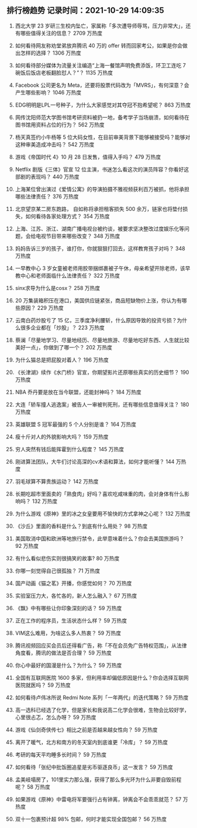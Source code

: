 
## 排行榜趋势 记录时间：2021-10-29 14:09:35
  
  1. 西北大学 23 岁研三生校内坠亡，家属称「多次遭导师辱骂，压力非常大」，还有哪些值得关注的信息？ 2709 万热度
    
  2. 如何看待网友称劝堂弟放弃腾讯 40 万的 offer 转而回家考公，如果是你会做出怎样的选择？ 1306 万热度
    
  3. 如何看待部分媒体为流量关注编造“上海一餐馆声明免费添饭，环卫工连吃 7 碗饭后饭店老板翻脸怼人？”？ 1135 万热度
    
  4. Facebook 公司更名为 Meta，还要将股票代码改为「MVRS」，有何深意？会产生哪些影响？ 1046 万热度
    
  5. EDG明明是LPL一号种子，为什么大家感觉对其夺冠不抱希望呢？ 863 万热度
    
  6. 网传沈阳师范大学图书馆考研资料被扔一地，备考学子当场崩溃，如何看待在图书馆用资料占位的行为？ 562 万热度
    
  7. 杨天真签约小牛杨等 5 位大码女性，在目前审美背景下能够被接受吗？能够对这种审美造成冲击吗？ 542 万热度
    
  8. 游戏《帝国时代 4》10 月 28 日发售，值得入手吗？ 479 万热度
    
  9. Netflix 剧版《三体》官宣 12 位主演，书迷怎么看这次的演员阵容？你看好这部剧的表现吗？ 440 万热度
    
  10. 上海某位曾出演过《爱情公寓》的导演拍摄不雅视频获利百万被抓，他将承担哪些法律责任？ 376 万热度
    
  11. 北京望京某二房东跑路， 自如称将承担租客损失 500 余万，链家也将垫付损失，如何看待各家处理方式？ 354 万热度
    
  12. 上海、江苏、浙江、湖南广播电视台被约谈，被要求坚决整改过度娱乐化等问题，会给电视节目带来哪些改变？ 348 万热度
    
  13. 妈妈告诉三岁的孩子，谁打你，你就狠狠打回去，这样教育孩子对吗？ 348 万热度
    
  14. 一早教中心 3 岁女童被老师用胶带捆绑裹被子午休，母亲希望开除老师，该早教中心和老师面临什么法律责任？ 322 万热度
    
  15. sinx求导为什么是cosx？ 258 万热度
    
  16. 20 万集装箱积压在港口，美国供应链紧张，商品短缺物价上涨，你认为有哪些原因？ 229 万热度
    
  17. 云南白药炒股亏了 15 亿，三季度净利腰斩，什么原因导致的投资亏损？为什么很多企业都在「炒股」？ 223 万热度
    
  18. 蔡澜「尽量地学习、尽量地经历、尽量地旅游、尽量地吃好东西、人生就比较美好一点」，你做到了哪一个？ 202 万热度
    
  19. 为什么猫总是把屁股对着人？ 196 万热度
    
  20. 《长津湖》续作《水门桥》官宣，你期望影片还原哪些真实的历史细节？ 190 万热度
    
  21. NBA 乔丹要是放在当今联盟，还能封神吗？ 184 万热度
    
  22. 大连「轿车撞人逃逸案」被告人一审被判死刑，还有哪些信息值得关注？ 180 万热度
    
  23. 英雄联盟 S 冠军最强的 5 个人分别是谁？ 164 万热度
    
  24. 瘦十斤对人的外貌影响大吗？ 159 万热度
    
  25. 穷人突然有钱后能挥霍到什么程度？ 145 万热度
    
  26. 刚进算法团队，大牛们讨论高深的cv术语和算法，如何才能听懂？ 144 万热度
    
  27. 羽毛球算不算贵族运动？ 142 万热度
    
  28. 长期吃超市里面卖的「熟食肉」好吗？喜欢吃咸味重的肉，会对身体有什么影响吗？ 132 万热度
    
  29. 为什么游戏《原神》里的冰之女皇要用不愉快的方式拿神之心呢？ 132 万热度
    
  30. 《沙丘》里面的香料是什么？到底有什么用处？ 98 万热度
    
  31. 美国取消中国和欧洲等地旅行禁令，此举意味着什么？你会去美国旅游吗？ 92 万热度
    
  32. 有什么看似悲伤实则很搞笑的故事? 80 万热度
    
  33. 你哪一刻觉得自己很孤独？ 71 万热度
    
  34. 国产动画《猫之茗》开播，你感觉如何？ 70 万热度
    
  35. 实验室压力大，各忙各的，新人怎么融入？ 67 万热度
    
  36. 《飘》中有哪些让你印象深刻的话？ 59 万热度
    
  37. 正在工作的程序员，生活状态什么样？ 59 万热度
    
  38. VIM这么难用，为啥这么多人热衷？ 59 万热度
    
  39. 腾讯视频回应买会员后还得看广告，称「不在会员免广告特权范围」，从法律角度看，腾讯的做法是否合理？ 59 万热度
    
  40. 你心中最好的国漫是什么？为什么？ 59 万热度
    
  41. 全国有互联网医院 1600 多家，但利用率却偏低原因是什么？你会选择互联网医院就医吗？ 59 万热度
    
  42. 如何看待卢伟冰所说 Redmi Note 系列「一年两代」的迭代策略？ 59 万热度
    
  43. 高一选科已经选了化学，但是家长和我说高二化学会很难，生物会比较好学，心里很忐忑，怎么办呀？ 59 万热度
    
  44. 游戏《仙剑奇侠传七》相比之前是否越来越女性向？ 59 万热度
    
  45. 离开了暖气，北方和南方的冬天室内到底谁更「冷库」？ 59 万热度
    
  46. 考研的每天平均睡多长时间？ 59 万热度
    
  47. 如何看待「张纪中批饭圈追星是劣币驱逐良币」这一发言？ 59 万热度
    
  48. 孟美岐塌房了，101里实力那么强，获得了那么多光环为什么非要自毁前程呢？ 58 万热度
    
  49. 如果游戏《原神》中雷电将军要强行占有钟离，钟离会不会乖乖就范？ 57 万热度
    
  50. 双十一包裹预计超 98% 包邮，何时才能实现全国包邮？ 56 万热度
    